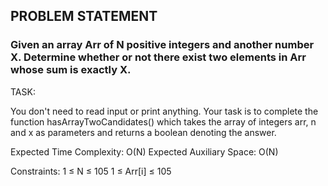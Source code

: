 ## PROBLEM STATEMENT
### Given an array Arr of N positive integers and another number X. Determine whether or not there exist two elements in Arr whose sum is exactly X.



TASK:

You don't need to read input or print anything. Your task is to complete the function hasArrayTwoCandidates() which takes the array of integers arr, n and x as parameters and returns a boolean denoting the answer.

Expected Time Complexity: O(N)
Expected Auxiliary Space: O(N)

Constraints:
1 ≤ N ≤ 105
1 ≤ Arr[i] ≤ 105
